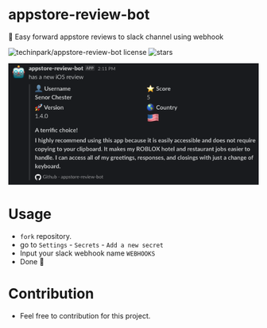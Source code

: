 # appstore-review-bot
🤖 Easy forward appstore reviews to slack channel using webhook  

![techinpark/appstore-review-bot license](https://img.shields.io/github/license/techinpark/appstore-review-bot?color=blue)
![stars](https://img.shields.io/github/stars/techinpark/appstore-review-bot?color=yellow&style=social)

<img src="./.github/images/screenshot.png">

# Usage 
- `fork` repository.
- go to `Settings` - `Secrets` - `Add a new secret` 
- Input your slack webhook name `WEBHOOKS`
- Done 🎉

# Contribution 
- Feel free to contribution for this project. 
